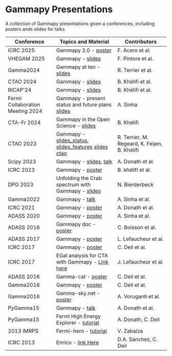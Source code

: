 # Gammapy Presentations
A collection of Gammapy presentations given a conferences, including posters ands slides for talks.

| Conference | Topics and Material                                                                                    | Contributors          |
|------------|--------------------------------------------------------------------------------------------------------|-----------------------|
| ICRC 2025 | Gammapy 2.0 - [poster](https://indico.cern.ch/event/1258933/contributions/6491549/attachments/3106260/5505188/Gammapy-poster-ICRC-LowDef.pdf) | F. Acero et al. |
| VHEGAM 2025 | Gammapy - [slides](https://agenda.infn.it/event/45940/contributions/264918/attachments/135936/203932/Gammapy_talk_pintore.pdf)  | F. Pintore et al.  |
| Gamma2024  | Gammapy at ten - [slides](https://indico.ict.inaf.it/event/2661/contributions/19292/attachments/8807/18124/gammapy_at_ten.pdf)  | R. Terrier et al.  |
| CTAO 2024  | Gammapy - [slides](https://github.com/user-attachments/files/17738215/SAT_BKhelifi_v2_compressed.pdf)  | B. Khélifi et al.     | 
| RICAP'24   | Gammapy - [slides](https://github.com/user-attachments/files/17345534/Gammapy_BKhelifi.pdf)            | B. Khélifi et al.     |
| Fermi Collaboration Meeting 2024 | Gammapy - present status and future plans [slides](https://github.com/gammapy/gammapy-presentations/files/14872331/gammapy-lat-CM-compressed.pdf)|A. Sinha|
| CTA-Fr 2024| Gammapy in the Open Science - [slides](https://github.com/gammapy/gammapy-presentations/files/14507274/Gammapy_CTAFr_BKhelifi.pdf) | B. Khélifi |
| CTAO 2023  | Gammapy - [slides_status](https://indico.cta-observatory.org/event/4895/contributions/42826/attachments/24871/36140/gammapy_status.pdf), [slides_features](https://indico.cta-observatory.org/event/4895/contributions/42827/attachments/24874/36243/Gammapy%20features.pdf) [slides ctao](https://indico.cta-observatory.org/event/4895/contributions/42829/attachments/24869/36148/Gammapy_CTAO_BKhelifi_v2.pdf)   | R. Terrier, M. Regeard, K. Feijen, B. Khélifi |
| Scipy 2023 | Gammapy - [slides](https://doi.org/10.25080/gerudo-f2bc6f59-028), [talk](https://youtu.be/NOX-jVj4IPA?si=YCUpFMTNkXFs0akm) | A. Donath et al.|
| ICRC 2023  | Gammapy - [poster](https://github.com/gammapy/icrc2023-gammapy-contribution)                           | B. khélifi et al.       |
| DPG 2023   | Unfolding the Crab spectrum with Gammapy - [slides](./2023/dpg-nbiederbeck/presentation.pdf)           | N. Bierderbeck        |
| Gamma2022  | Gammapy - [talk](https://github.com/gammapy/gamma2022-contribution)                                    | A. Sinha et al.       |
| ICRC 2021  | Gammapy - [poster](https://github.com/gammapy/icrc2021-gammapy-contribution)                           | A. Donath et al.      |
| ADASS 2020 | Gammapy - [poster](https://github.com/gammapy/adass-2020-gammapy-poster)                               | A. Sinha et al.       |
| ADASS 2018 | Gammapy doc - [poster](https://github.com/gammapy/adass2018-gammapy-poster)                            | C. Boisson et al.     |
| ADASS 2017 | Gammapy - [poster](https://github.com/gammapy/adass2017-gammapy-poster)                                | L. Lefaucheur et al.  |
| ICRC 2017  | Gammapy - [poster](https://github.com/gammapy/icrc2017-gammapy-poster)                                 | C. Deil et al.        |
| ICRC 2017  | EGal analysis for CTA with Gammapy - [Link here](https://github.com/gammapy/icrc2017-gammapy-cta-egal) | J. Lefaucheur et al.  |
| ADASS 2016 | Gamma-cat - [poster](https://github.com/gammapy/adass2016-gamma-cat-poster)                            | C. Deil et al.        |            
| Gamma2016  | Gammapy - [poster](https://github.com/gammapy/gamma2016-gammapy-poster)                                | C. Deil et al.        |
| Gamma2016  | Gamma-sky.net - [poster](https://github.com/gammapy/gammaskynet-gamma2016)                             | A. Voruganti et al.   |
| PyGamma15  | Gammapy - [talk](https://github.com/gammapy/PyGamma15/tree/gh-pages/talks/gammapy)                     | A. Donath et al.      | 
| PyGamma15  | Fermi High Energy Explorer - [tutorial](https://github.com/gammapy/fhee)                               | A. Donath, C. Deil    |
| 2013 IMRPS | Fermi-hero - [tutorial](https://github.com/gammapy/fermi-hero)                                         | V. Zabalza            |
| ICRC 2013  | Enrico - [link Here](https://github.com/gammapy/enrico-icrc2013-proceedings)                           | D.A. Sanchez, C. Deil | 
